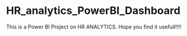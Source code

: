 # HR_analytics_PowerBI_Dashboard
This is a Power BI Project on HR ANALYTICS. Hope you find it usefull!!!! 
